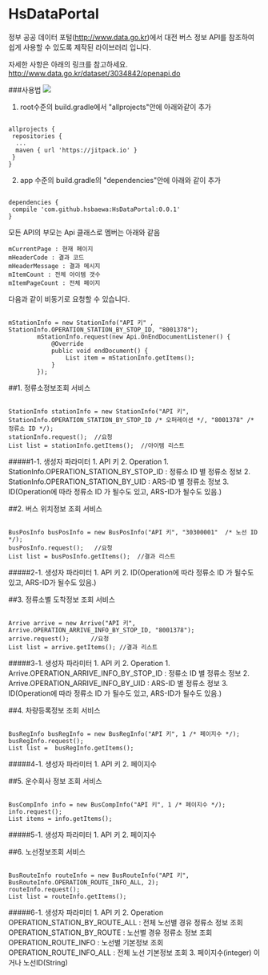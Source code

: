 # HsDataPortal


정부 공공 데이터 포털(http://www.data.go.kr)에서 대전 버스 정보 API를 참조하여 쉽게 사용할 수 있도록 제작된 라이브러리 입니다.

자세한 사항은 아래의 링크를 참고하세요.
http://www.data.go.kr/dataset/3034842/openapi.do


###사용법
[![](https://jitpack.io/v/hsbaewa/HsDataPortal.svg)](https://jitpack.io/#hsbaewa/HsDataPortal)

1. root수준의 build.gradle에서 "allprojects"안에 아래와같이 추가
<pre><code>
allprojects {
 repositories {
  ...
  maven { url 'https://jitpack.io' }
 }
}
</pre></code>

2. app 수준의 build.gradle의 "dependencies"안에 아래와 같이 추가
<pre><code>
dependencies {
 compile 'com.github.hsbaewa:HsDataPortal:0.0.1'
}
</pre></code>



모든 API의 부모는 Api 클래스로 멤버는 아래와 같음

    mCurrentPage : 현재 페이지
    mHeaderCode : 결과 코드
    mHeaderMessage : 결과 메시지
    mItemCount : 전체 아이템 갯수
    mItemPageCount : 전체 페이지



다음과 같이 비동기로 요청할 수 있습니다.
<pre><code>
mStationInfo = new StationInfo("API 키" , StationInfo.OPERATION_STATION_BY_STOP_ID, "8001378");
        mStationInfo.request(new Api.OnEndDocumentListener() {
            @Override
            public void endDocument() {
                List<StationInfo> item = mStationInfo.getItems();
            }
        });
</code></pre>



##1. 정류소정보조회 서비스
<pre><code>
StationInfo stationInfo = new StationInfo("API 키", StationInfo.OPERATION_STATION_BY_STOP_ID /* 오퍼레이션 */, "8001378" /* 정류소 ID */);
stationInfo.request();  //요청
List<StationInfo.StationInfoItem> list = stationInfo.getItems();  //아이템 리스트
</code></pre>
#####1-1. 생성자 파라미터
    1. API 키
    2. Operation
        1. StationInfo.OPERATION_STATION_BY_STOP_ID : 정류소 ID 별 정류소 정보
        2. StationInfo.OPERATION_STATION_BY_UID : ARS-ID 별 정류소 정보
    3. ID(Operation에 따라 정류소 ID 가 될수도 있고, ARS-ID가 될수도 있음.)





##2. 버스 위치정보 조회 서비스
<pre><code>
BusPosInfo busPosInfo = new BusPosInfo("API 키", "30300001"  /* 노선 ID */);
busPosInfo.request();   //요청
List<BusPosInfo.BusPosInfoItem> list = busPosInfo.getItems();  //결과 리스트
</code></pre>
#####2-1. 생성자 파라미터
    1. API 키
    2. ID(Operation에 따라 정류소 ID 가 될수도 있고, ARS-ID가 될수도 있음.)



##3. 정류소별 도착정보 조회 서비스
<pre><code>
Arrive arrive = new Arrive("API 키", Arrive.OPERATION_ARRIVE_INFO_BY_STOP_ID, "8001378");
arrive.request();      //요청
List<Arrive.ArriveItem> list = arrive.getItems(); //결과 리스트
</code></pre>
#####3-1. 생성자 파라미터
    1. API 키
    2. Operation
            1. Arrive.OPERATION_ARRIVE_INFO_BY_STOP_ID : 정류소 ID 별 정류소 정보
            2. Arrive.OPERATION_ARRIVE_INFO_BY_UID : ARS-ID 별 정류소 정보
    3. ID(Operation에 따라 정류소 ID 가 될수도 있고, ARS-ID가 될수도 있음.)

##4. 차량등록정보 조회 서비스
<pre><code>
BusRegInfo busRegInfo = new BusRegInfo("API 키", 1 /* 페이지수 */);
busRegInfo.request();
List<BusRegInfo.BusRegInfoItem> list =  busRegInfo.getItems();
</code></pre>
#####4-1. 생성자 파라미터
    1. API 키
    2. 페이지수

##5. 운수회사 정보 조회 서비스
<pre><code>
BusCompInfo info = new BusCompInfo("API 키", 1 /* 페이지수 */);
info.request();
List<BusCompInfo.Item> items = info.getItems();
</code></pre>
#####5-1. 생성자 파라미터
    1. API 키
    2. 페이지수

##6. 노선정보조회 서비스
<pre><code>
BusRouteInfo<BusRouteInfo.RouteInfoItem> routeInfo = new BusRouteInfo("API 키",  BusRouteInfo.OPERATION_ROUTE_INFO_ALL, 2);
routeInfo.request();
List<BusRouteInfo.RouteInfoItem> list = routeInfo.getItems();
</code></pre>
#####6-1. 생성자 파라미터
    1. API 키
    2. Operation
        OPERATION_STATION_BY_ROUTE_ALL : 전체 노선별 경유 정류소 정보 조회
        OPERATION_STATION_BY_ROUTE : 노선별 경유 정류소 정보 조회
        OPERATION_ROUTE_INFO : 노선별 기본정보 조회
        OPERATION_ROUTE_INFO_ALL : 전체 노선 기본정보 조회
    3. 페이지수(integer) 이거나 노선ID(String)
